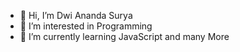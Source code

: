 - 👋 Hi, I’m Dwi Ananda Surya 
- 👀 I’m interested in Programming
- 🌱 I’m currently learning JavaScript and many More


